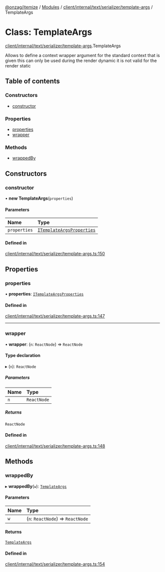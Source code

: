 [@onzag/itemize](../README.md) / [Modules](../modules.md) / [client/internal/text/serializer/template-args](../modules/client_internal_text_serializer_template_args.md) / TemplateArgs

# Class: TemplateArgs

[client/internal/text/serializer/template-args](../modules/client_internal_text_serializer_template_args.md).TemplateArgs

Allows to define a context wrapper argument for the standard context
that is given this can only be used during the render dynamic
it is not valid for the render static

## Table of contents

### Constructors

- [constructor](client_internal_text_serializer_template_args.TemplateArgs.md#constructor)

### Properties

- [properties](client_internal_text_serializer_template_args.TemplateArgs.md#properties)
- [wrapper](client_internal_text_serializer_template_args.TemplateArgs.md#wrapper)

### Methods

- [wrappedBy](client_internal_text_serializer_template_args.TemplateArgs.md#wrappedby)

## Constructors

### constructor

• **new TemplateArgs**(`properties`)

#### Parameters

| Name | Type |
| :------ | :------ |
| `properties` | [`ITemplateArgsProperties`](../interfaces/client_internal_text_serializer_template_args.ITemplateArgsProperties.md) |

#### Defined in

[client/internal/text/serializer/template-args.ts:150](https://github.com/onzag/itemize/blob/a24376ed/client/internal/text/serializer/template-args.ts#L150)

## Properties

### properties

• **properties**: [`ITemplateArgsProperties`](../interfaces/client_internal_text_serializer_template_args.ITemplateArgsProperties.md)

#### Defined in

[client/internal/text/serializer/template-args.ts:147](https://github.com/onzag/itemize/blob/a24376ed/client/internal/text/serializer/template-args.ts#L147)

___

### wrapper

• **wrapper**: (`n`: `ReactNode`) => `ReactNode`

#### Type declaration

▸ (`n`): `ReactNode`

##### Parameters

| Name | Type |
| :------ | :------ |
| `n` | `ReactNode` |

##### Returns

`ReactNode`

#### Defined in

[client/internal/text/serializer/template-args.ts:148](https://github.com/onzag/itemize/blob/a24376ed/client/internal/text/serializer/template-args.ts#L148)

## Methods

### wrappedBy

▸ **wrappedBy**(`w`): [`TemplateArgs`](client_internal_text_serializer_template_args.TemplateArgs.md)

#### Parameters

| Name | Type |
| :------ | :------ |
| `w` | (`n`: `ReactNode`) => `ReactNode` |

#### Returns

[`TemplateArgs`](client_internal_text_serializer_template_args.TemplateArgs.md)

#### Defined in

[client/internal/text/serializer/template-args.ts:154](https://github.com/onzag/itemize/blob/a24376ed/client/internal/text/serializer/template-args.ts#L154)
